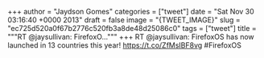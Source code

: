 
+++
author = "Jaydson Gomes"
categories = ["tweet"]
date = "Sat Nov 30 03:16:40 +0000 2013"
draft = false
image = "{TWEET_IMAGE}"
slug = "ec725d520a0f67b2776c520fb3a8de48d25086c0"
tags = ["tweet"]
title = """RT @jaysullivan: FirefoxO..."""
+++
RT @jaysullivan: FirefoxOS has now launched in 13 countries this year! https://t.co/ZfMsIBF8vg #FirefoxOS
